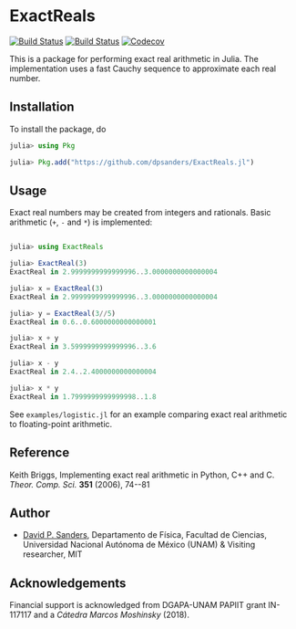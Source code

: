 # ExactReals

[![Build Status](https://travis-ci.com/dpsanders/ExactReals.jl.svg?branch=master)](https://travis-ci.com/dpsanders/ExactReals.jl)
[![Build Status](https://ci.appveyor.com/api/projects/status/github/dpsanders/ExactReals.jl?svg=true)](https://ci.appveyor.com/project/dpsanders/ExactReals-jl)
[![Codecov](https://codecov.io/gh/dpsanders/ExactReals.jl/branch/master/graph/badge.svg)](https://codecov.io/gh/dpsanders/ExactReals.jl)


This is a package for performing exact real arithmetic in Julia.
The implementation uses a fast Cauchy sequence to approximate each real number.

## Installation

To install the package, do

```jl
julia> using Pkg

julia> Pkg.add("https://github.com/dpsanders/ExactReals.jl")
```

## Usage

Exact real numbers may be created from integers and rationals.
Basic arithmetic (`+`, `-` and `*`) is implemented:

```jl

julia> using ExactReals

julia> ExactReal(3)
ExactReal in 2.9999999999999996..3.0000000000000004

julia> x = ExactReal(3)
ExactReal in 2.9999999999999996..3.0000000000000004

julia> y = ExactReal(3//5)
ExactReal in 0.6..0.6000000000000001

julia> x + y
ExactReal in 3.5999999999999996..3.6

julia> x - y
ExactReal in 2.4..2.4000000000000004

julia> x * y
ExactReal in 1.7999999999999998..1.8
```

See `examples/logistic.jl` for an example comparing exact real arithmetic to floating-point arithmetic.

## Reference
Keith Briggs, Implementing exact real arithmetic in Python, C++ and C.
*Theor. Comp. Sci.* **351** (2006), 74--81


## Author

- [David P. Sanders](http://sistemas.fciencias.unam.mx/~dsanders), Departamento de Física, Facultad de Ciencias, Universidad Nacional Autónoma de México (UNAM) & Visiting researcher, MIT



## Acknowledgements

Financial support is acknowledged from DGAPA-UNAM PAPIIT grant IN-117117 and a *Cátedra Marcos Moshinsky* (2018).
